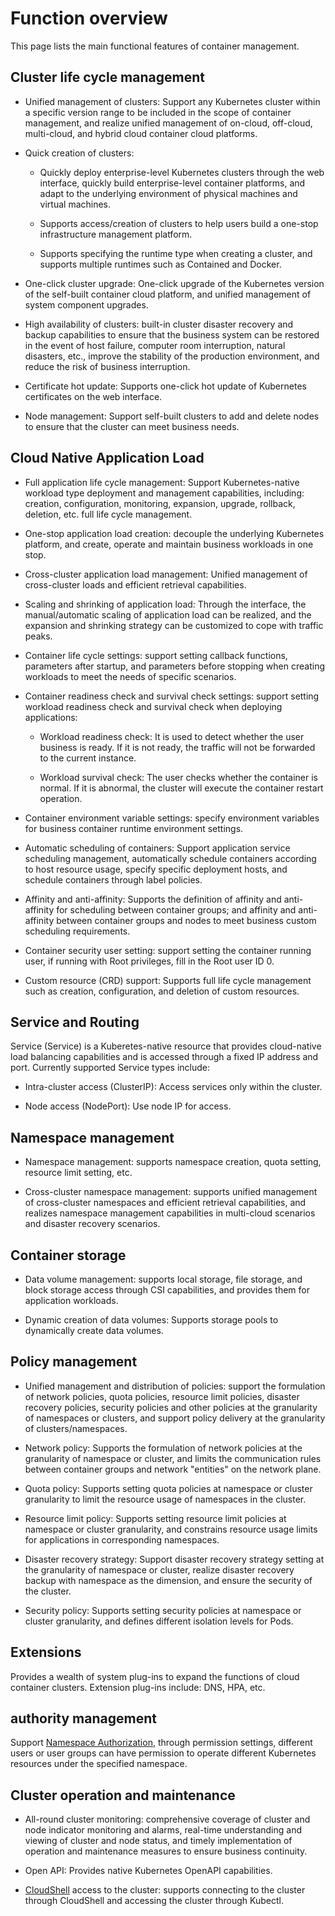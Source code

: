 # Function overview

This page lists the main functional features of container management.

## Cluster life cycle management

- Unified management of clusters: Support any Kubernetes cluster within a specific version range to be included in the scope of container management, and realize unified management of on-cloud, off-cloud, multi-cloud, and hybrid cloud container cloud platforms.

- Quick creation of clusters:

    - Quickly deploy enterprise-level Kubernetes clusters through the web interface, quickly build enterprise-level container platforms, and adapt to the underlying environment of physical machines and virtual machines.

    - Supports access/creation of clusters to help users build a one-stop infrastructure management platform.
    
    - Supports specifying the runtime type when creating a cluster, and supports multiple runtimes such as Contained and Docker.

- One-click cluster upgrade: One-click upgrade of the Kubernetes version of the self-built container cloud platform, and unified management of system component upgrades.

- High availability of clusters: built-in cluster disaster recovery and backup capabilities to ensure that the business system can be restored in the event of host failure, computer room interruption, natural disasters, etc., improve the stability of the production environment, and reduce the risk of business interruption.

- Certificate hot update: Supports one-click hot update of Kubernetes certificates on the web interface.

- Node management: Support self-built clusters to add and delete nodes to ensure that the cluster can meet business needs.

## Cloud Native Application Load

- Full application life cycle management: Support Kubernetes-native workload type deployment and management capabilities, including: creation, configuration, monitoring, expansion, upgrade, rollback, deletion, etc. full life cycle management.

- One-stop application load creation: decouple the underlying Kubernetes platform, and create, operate and maintain business workloads in one stop.

- Cross-cluster application load management: Unified management of cross-cluster loads and efficient retrieval capabilities.

- Scaling and shrinking of application load: Through the interface, the manual/automatic scaling of application load can be realized, and the expansion and shrinking strategy can be customized to cope with traffic peaks.

- Container life cycle settings: support setting callback functions, parameters after startup, and parameters before stopping when creating workloads to meet the needs of specific scenarios.

- Container readiness check and survival check settings: support setting workload readiness check and survival check when deploying applications:

    - Workload readiness check: It is used to detect whether the user business is ready. If it is not ready, the traffic will not be forwarded to the current instance.

    - Workload survival check: The user checks whether the container is normal. If it is abnormal, the cluster will execute the container restart operation.

- Container environment variable settings: specify environment variables for business container runtime environment settings.

- Automatic scheduling of containers: Support application service scheduling management, automatically schedule containers according to host resource usage, specify specific deployment hosts, and schedule containers through label policies.

- Affinity and anti-affinity: Supports the definition of affinity and anti-affinity for scheduling between container groups; and affinity and anti-affinity between container groups and nodes to meet business custom scheduling requirements.

- Container security user setting: support setting the container running user, if running with Root privileges, fill in the Root user ID 0.

- Custom resource (CRD) support: Supports full life cycle management such as creation, configuration, and deletion of custom resources.

## Service and Routing

Service (Service) is a Kuberetes-native resource that provides cloud-native load balancing capabilities and is accessed through a fixed IP address and port. Currently supported Service types include:

- Intra-cluster access (ClusterIP): Access services only within the cluster.

- Node access (NodePort): Use node IP for access.

## Namespace management

- Namespace management: supports namespace creation, quota setting, resource limit setting, etc.

- Cross-cluster namespace management: supports unified management of cross-cluster namespaces and efficient retrieval capabilities, and realizes namespace management capabilities in multi-cloud scenarios and disaster recovery scenarios.

## Container storage

- Data volume management: supports local storage, file storage, and block storage access through CSI capabilities, and provides them for application workloads.

- Dynamic creation of data volumes: Supports storage pools to dynamically create data volumes.

## Policy management

- Unified management and distribution of policies: support the formulation of network policies, quota policies, resource limit policies, disaster recovery policies, security policies and other policies at the granularity of namespaces or clusters, and support policy delivery at the granularity of clusters/namespaces.

- Network policy: Supports the formulation of network policies at the granularity of namespace or cluster, and limits the communication rules between container groups and network "entities" on the network plane.

- Quota policy: Supports setting quota policies at namespace or cluster granularity to limit the resource usage of namespaces in the cluster.

- Resource limit policy: Supports setting resource limit policies at namespace or cluster granularity, and constrains resource usage limits for applications in corresponding namespaces.

- Disaster recovery strategy: Support disaster recovery strategy setting at the granularity of namespace or cluster, realize disaster recovery backup with namespace as the dimension, and ensure the security of the cluster.

- Security policy: Supports setting security policies at namespace or cluster granularity, and defines different isolation levels for Pods.

## Extensions

Provides a wealth of system plug-ins to expand the functions of cloud container clusters. Extension plug-ins include: DNS, HPA, etc.

## authority management

Support [Namespace Authorization](../07UserGuide/Permissions/Cluster-NSAuth.md), through permission settings, different users or user groups can have permission to operate different Kubernetes resources under the specified namespace.

## Cluster operation and maintenance

- All-round cluster monitoring: comprehensive coverage of cluster and node indicator monitoring and alarms, real-time understanding and viewing of cluster and node status, and timely implementation of operation and maintenance measures to ensure business continuity.

- Open API: Provides native Kubernetes OpenAPI capabilities.

- [CloudShell](../../community/cloudtty.md) access to the cluster: supports connecting to the cluster through CloudShell and accessing the cluster through Kubectl.
